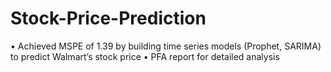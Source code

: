 # Stock-Price-Prediction
•	Achieved MSPE of 1.39 by building time series models (Prophet, SARIMA) to predict Walmart’s stock price
• PFA report for detailed analysis

